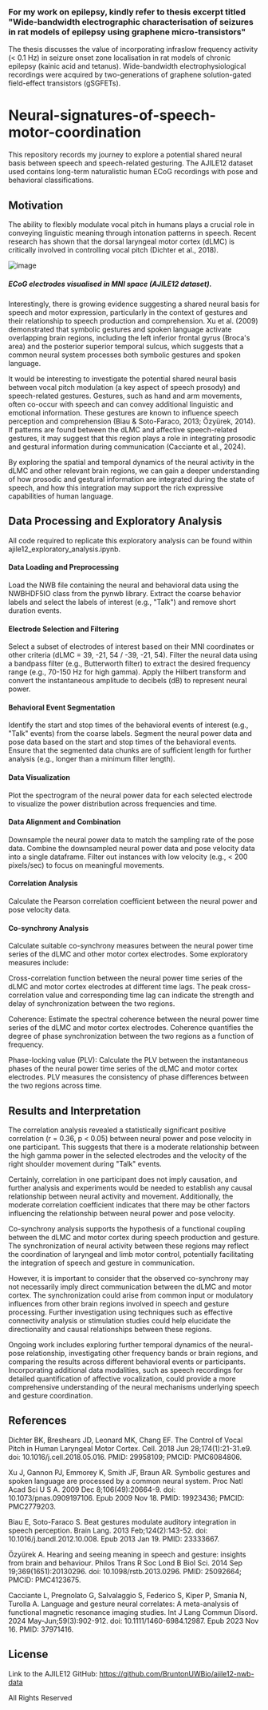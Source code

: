 ### For my work on epilepsy, kindly refer to thesis excerpt titled "Wide-bandwidth electrographic characterisation of seizures in rat models of epilepsy using graphene micro-transistors"

The thesis discusses the value of incorporating infraslow frequency activity (< 0.1 Hz) in seizure onset zone localisation in rat models of chronic epilepsy (kainic acid and tetanus). Wide-bandwidth electrophysiological recordings were acquired by two-generations of graphene solution-gated field-effect transistors (gSGFETs).

# Neural-signatures-of-speech-motor-coordination

This repository records my journey to explore a potential shared neural basis between speech and speech-related gesturing. The AJILE12 dataset used contains long-term naturalistic human ECoG recordings with pose and behavioral classifications. 

## Motivation

The ability to flexibly modulate vocal pitch in humans plays a crucial role in conveying linguistic meaning through intonation patterns in speech. Recent research has shown that the dorsal laryngeal motor cortex (dLMC) is critically involved in controlling vocal pitch (Dichter et al., 2018).

![image](https://github.com/user-attachments/assets/8b81804d-5f2d-455c-a835-6b38e285b9c9)
##### ECoG electrodes visualised in MNI space (AJILE12 dataset).

Interestingly, there is growing evidence suggesting a shared neural basis for speech and motor expression, particularly in the context of gestures and their relationship to speech production and comprehension. Xu et al. (2009) demonstrated that symbolic gestures and spoken language activate overlapping brain regions, including the left inferior frontal gyrus (Broca's area) and the posterior superior temporal sulcus, which suggests that a common neural system processes both symbolic gestures and spoken language. 

It would be interesting to investigate the potential shared neural basis between vocal pitch modulation (a key aspect of speech prosody) and speech-related gestures. Gestures, such as hand and arm movements, often co-occur with speech and can convey additional linguistic and emotional information. These gestures are known to influence speech perception and comprehension (Biau & Soto-Faraco, 2013; Özyürek, 2014). If patterns are found between the dLMC and affective speech-related gestures, it may suggest that this region plays a role in integrating prosodic and gestural information during communication (Cacciante et al., 2024).

By exploring the spatial and temporal dynamics of the neural activity in the dLMC and other relevant brain regions, we can gain a deeper understanding of how prosodic and gestural information are integrated during the state of speech, and how this integration may support the rich expressive capabilities of human language.


## Data Processing and Exploratory Analysis
All code required to replicate this exploratory analysis can be found within ajile12_exploratory_analysis.ipynb.

#### Data Loading and Preprocessing

Load the NWB file containing the neural and behavioral data using the NWBHDF5IO class from the pynwb library.
Extract the coarse behavior labels and select the labels of interest (e.g., "Talk") and remove short duration events.

#### Electrode Selection and Filtering

Select a subset of electrodes of interest based on their MNI coordinates or other criteria (dLMC = 39, -21, 54 / -39, -21, 54).
Filter the neural data using a bandpass filter (e.g., Butterworth filter) to extract the desired frequency range (e.g., 70-150 Hz for high gamma).
Apply the Hilbert transform and convert the instantaneous amplitude to decibels (dB) to represent neural power.

#### Behavioral Event Segmentation

Identify the start and stop times of the behavioral events of interest (e.g., "Talk" events) from the coarse labels.
Segment the neural power data and pose data based on the start and stop times of the behavioral events.
Ensure that the segmented data chunks are of sufficient length for further analysis (e.g., longer than a minimum filter length).

#### Data Visualization

Plot the spectrogram of the neural power data for each selected electrode to visualize the power distribution across frequencies and time.

#### Data Alignment and Combination

Downsample the neural power data to match the sampling rate of the pose data.
Combine the downsampled neural power data and pose velocity data into a single dataframe.
Filter out instances with low velocity (e.g., < 200 pixels/sec) to focus on meaningful movements.

#### Correlation Analysis

Calculate the Pearson correlation coefficient between the neural power and pose velocity data.

#### Co-synchrony Analysis

Calculate suitable co-synchrony measures between the neural power time series of the dLMC and other motor cortex electrodes. Some exploratory measures include:

Cross-correlation function between the neural power time series of the dLMC and motor cortex electrodes at different time lags. The peak cross-correlation value and corresponding time lag can indicate the strength and delay of synchronization between the two regions.

Coherence: Estimate the spectral coherence between the neural power time series of the dLMC and motor cortex electrodes. Coherence quantifies the degree of phase synchronization between the two regions as a function of frequency.

Phase-locking value (PLV): Calculate the PLV between the instantaneous phases of the neural power time series of the dLMC and motor cortex electrodes. PLV measures the consistency of phase differences between the two regions across time.



## Results and Interpretation

The correlation analysis revealed a statistically significant positive correlation (r = 0.36, p < 0.05) between neural power and pose velocity in one participant. This suggests that there is a moderate relationship between the high gamma power in the selected electrodes and the velocity of the right shoulder movement during "Talk" events.

Certainly, correlation in one participant does not imply causation, and further analysis and experiments would be needed to establish any causal relationship between neural activity and movement. Additionally, the moderate correlation coefficient indicates that there may be other factors influencing the relationship between neural power and pose velocity.

Co-synchrony analysis supports the hypothesis of a functional coupling between the dLMC and motor cortex during speech production and gesture. The synchronization of neural activity between these regions may reflect the coordination of laryngeal and limb motor control, potentially facilitating the integration of speech and gesture in communication.

However, it is important to consider that the observed co-synchrony may not necessarily imply direct communication between the dLMC and motor cortex. The synchronization could arise from common input or modulatory influences from other brain regions involved in speech and gesture processing. Further investigation using techniques such as effective connectivity analysis or stimulation studies could help elucidate the directionality and causal relationships between these regions.

Ongoing work includes exploring further temporal dynamics of the neural-pose relationship, investigating other frequency bands or brain regions, and comparing the results across different behavioral events or participants. Incorporating additional data modalities, such as speech recordings for detailed quantification of affective vocalization, could provide a more comprehensive understanding of the neural mechanisms underlying speech and gesture coordination.


## References
Dichter BK, Breshears JD, Leonard MK, Chang EF. The Control of Vocal Pitch in Human Laryngeal Motor Cortex. Cell. 2018 Jun 28;174(1):21-31.e9. doi: 10.1016/j.cell.2018.05.016. PMID: 29958109; PMCID: PMC6084806.

Xu J, Gannon PJ, Emmorey K, Smith JF, Braun AR. Symbolic gestures and spoken language are processed by a common neural system. Proc Natl Acad Sci U S A. 2009 Dec 8;106(49):20664-9. doi: 10.1073/pnas.0909197106. Epub 2009 Nov 18. PMID: 19923436; PMCID: PMC2779203.

Biau E, Soto-Faraco S. Beat gestures modulate auditory integration in speech perception. Brain Lang. 2013 Feb;124(2):143-52. doi: 10.1016/j.bandl.2012.10.008. Epub 2013 Jan 19. PMID: 23333667.

Özyürek A. Hearing and seeing meaning in speech and gesture: insights from brain and behaviour. Philos Trans R Soc Lond B Biol Sci. 2014 Sep 19;369(1651):20130296. doi: 10.1098/rstb.2013.0296. PMID: 25092664; PMCID: PMC4123675.

Cacciante L, Pregnolato G, Salvalaggio S, Federico S, Kiper P, Smania N, Turolla A. Language and gesture neural correlates: A meta-analysis of functional magnetic resonance imaging studies. Int J Lang Commun Disord. 2024 May-Jun;59(3):902-912. doi: 10.1111/1460-6984.12987. Epub 2023 Nov 16. PMID: 37971416.

## License

Link to the AJILE12 GitHub: https://github.com/BruntonUWBio/ajile12-nwb-data

All Rights Reserved
